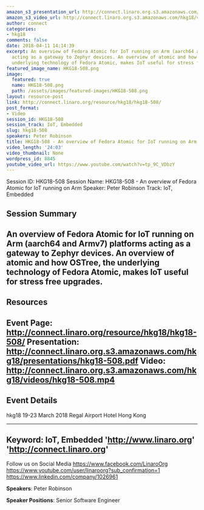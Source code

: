 ```yaml
---
amazon_s3_presentation_url: http://connect.linaro.org.s3.amazonaws.com/hkg18/presentations/hkg18-508.pdf
amazon_s3_video_url: http://connect.linaro.org.s3.amazonaws.com/hkg18/videos/hkg18-508.mp4
author: connect
categories:
- hkg18
comments: false
date: 2018-04-11 14:14:39
excerpt: An overview of Fedora Atomic for IoT running on Arm (aarch64 and Armv7) platforms
  acting as a gateway to Zephyr devices. An overview of atomic and how OSTree, the
  underlying technology of Fedora Atomic, makes IoT useful for stress free upgrades.
featured_image_name: HKG18-508.png
image:
  featured: true
  name: HKG18-508.png
  path: /assets/images/featured-images/HKG18-508.png
layout: resource-post
link: http://connect.linaro.org/resource/hkg18/hkg18-508/
post_format:
- Video
session_id: HKG18-508
session_track: IoT, Embedded
slug: hkg18-508
speakers: Peter Robinson
title: HKG18-508 - An overview of Fedora Atomic for IoT running on Arm
video_length: '24:03'
video_thumbnail: None
wordpress_id: 8845
youtube_video_url: https://www.youtube.com/watch?v=tp_9C_VDbzY
---
```


Session ID: HKG18-508
Session Name: HKG18-508 - An overview of Fedora Atomic for IoT running on Arm
Speaker: Peter Robinson
Track: IoT, Embedded


## Session Summary
An overview of Fedora Atomic for IoT running on Arm (aarch64 and Armv7) platforms acting as a gateway to Zephyr devices. An overview of atomic and how OSTree, the underlying technology of Fedora Atomic, makes IoT useful for stress free upgrades.
---------------------------------------------------
## Resources
Event Page: http://connect.linaro.org/resource/hkg18/hkg18-508/
Presentation: http://connect.linaro.org.s3.amazonaws.com/hkg18/presentations/hkg18-508.pdf
Video: http://connect.linaro.org.s3.amazonaws.com/hkg18/videos/hkg18-508.mp4
 ---------------------------------------------------
## Event Details
hkg18
19-23 March 2018 
Regal Airport Hotel Hong Kong

---------------------------------------------------
Keyword: IoT, Embedded
'http://www.linaro.org'
'http://connect.linaro.org'
---------------------------------------------------
Follow us on Social Media
https://www.facebook.com/LinaroOrg
https://www.youtube.com/user/linaroorg?sub_confirmation=1
https://www.linkedin.com/company/1026961

**Speakers**: Peter Robinson

**Speaker Positions**: Senior Software Engineer
